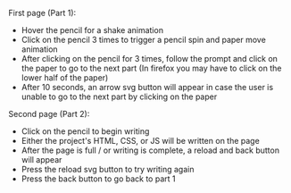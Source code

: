 First page (Part 1):

- Hover the pencil for a shake animation
- Click on the pencil 3 times to trigger a pencil spin and paper move animation
- After clicking on the pencil for 3 times, follow the prompt and click on the paper to go to the next part (In firefox you may have to click on the lower half of the paper)
- After 10 seconds, an arrow svg button will appear in case the user is unable to go to the next part by clicking on the paper

Second page (Part 2):

- Click on the pencil to begin writing
- Either the project's HTML, CSS, or JS will be written on the page
- After the page is full / or writing is complete, a reload and back button will appear
- Press the reload svg button to try writing again
- Press the back button to go back to part 1
